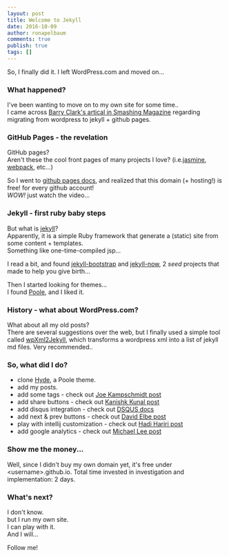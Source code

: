 ```yaml
---
layout: post
title: Welcome to Jekyll
date: 2016-10-09
author: ronapelbaum
comments: true
publish: true
tags: []
---
```

So, I finally did it.
I left WordPress.com and moved on... 

### What happened?
I've been wanting to move on to my own site for some time..
<br />
I came across [Barry Clark's artical in Smashing Magazine](https://www.smashingmagazine.com/2014/08/build-blog-jekyll-github-pages/) regarding migrating from wordpress to jekyll + github pages.

### GitHub Pages - the revelation
GitHub pages? 
<br />
Aren't these the cool front pages of many projects I love? (i.e.[jasmine](http://jasmine.github.io/), [webpack](https://webpack.github.io/), etc...)

So I went to [github pages docs](https://pages.github.com/), and realized that this domain (+ hosting!) is free! for every github account!
<br />
*WOW!* just watch the video...

### Jekyll - first ruby baby steps
But what is [jekyll](https://jekyllrb.com/)?
<br />
Apparently, it is a simple Ruby framework that generate a (static) site from some content + templates. 
<br />
Something like one-time-compiled jsp...

I read a bit, and found [jekyll-bootstrap](http://jekyllbootstrap.com/lessons/jekyll-introduction.html) and [jekyll-now](http://www.jekyllnow.com/), 2 *seed* projects that made to help you give birth...

Then I started looking for themes...
<br />
I found [Poole](http://getpoole.com/), and I liked it.

### History - what about WordPress.com?
What about all my old posts?
<br />
There are several suggestions over the web, but I finally used a simple tool called [wpXml2Jekyll](https://github.com/theaob/wpXml2Jekyll), which transforms a wordpress xml into a list of jekyll md files.
Very recommended..

### So, what did I do?

- clone [Hyde](http://hyde.getpoole.com/), a Poole theme.
- add my posts.
- add some tags - check out [Joe Kampschmidt post](https://www.jokecamp.com/blog/listing-jekyll-posts-by-tag/)
- add share buttons - check out [Kanishk Kunal post](https://superdevresources.com/share-buttons-jekyll/)
- add disqus integration - check out [DSQUS docs](https://help.disqus.com/customer/portal/articles/472138-jekyll-installation-instructions)
- add next & prev buttons - check out [David Elbe post](http://david.elbe.me/jekyll/2015/06/20/how-to-link-to-next-and-previous-post-with-jekyll.html)
- play with intellij customization - check out [Hadi Hariri post](http://hadihariri.com/2014/01/04/using-webstorm-to-maintain-a-jekyll-site/)
- add google analytics - check out [Michael Lee post](https://michaelsoolee.com/google-analytics-jekyll/)

### Show me the money... 
Well, since I didn't buy my own domain yet, it's free under \<username\>.github.io.
Total time invested in investigation and implementation: 2 days.

### What's next?
I don't know.
<br />
but I run my own site.
<br />
I can play with it.
<br />
And I will...

Follow me!